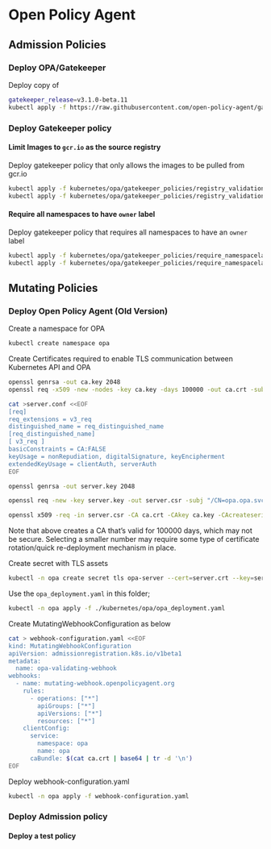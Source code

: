 # Open Policy Agent 

## Admission Policies

### Deploy OPA/Gatekeeper

Deploy copy of 

```sh
gatekeeper_release=v3.1.0-beta.11
kubectl apply -f https://raw.githubusercontent.com/open-policy-agent/gatekeeper/${gatekeeper_release}/deploy/gatekeeper.yaml
```

### Deploy Gatekeeper policy

#### Limit Images to `gcr.io` as the source registry

Deploy gatekeeper policy that only allows the images to be pulled from gcr.io

```sh
kubectl apply -f kubernetes/opa/gatekeeper_policies/registry_validation_template.yaml
kubectl apply -f kubernetes/opa/gatekeeper_policies/registry_validation_constrain.yaml
```

#### Require all namespaces to have `owner` label

Deploy gatekeeper policy that requires all namespaces to have an `owner` label

```sh
kubectl apply -f kubernetes/opa/gatekeeper_policies/require_namespacelabel_template.yaml
kubectl apply -f kubernetes/opa/gatekeeper_policies/require_namespacelabel_constrain.yaml
```

## Mutating Policies

### Deploy Open Policy Agent (Old Version)

Create a namespace for OPA

```sh
kubectl create namespace opa
```

Create Certificates required to enable TLS communication between Kubernetes API and OPA

```sh
openssl genrsa -out ca.key 2048
openssl req -x509 -new -nodes -key ca.key -days 100000 -out ca.crt -subj "/CN=admission_ca"

cat >server.conf <<EOF
[req]
req_extensions = v3_req
distinguished_name = req_distinguished_name
[req_distinguished_name]
[ v3_req ]
basicConstraints = CA:FALSE
keyUsage = nonRepudiation, digitalSignature, keyEncipherment
extendedKeyUsage = clientAuth, serverAuth
EOF

openssl genrsa -out server.key 2048

openssl req -new -key server.key -out server.csr -subj "/CN=opa.opa.svc" -config server.conf

openssl x509 -req -in server.csr -CA ca.crt -CAkey ca.key -CAcreateserial -out server.crt -days 100000 -extensions v3_req -extfile server.conf
```

Note that above creates a CA that’s valid for 100000 days, which may not be secure. Selecting a smaller number may require some type of certificate rotation/quick re-deployment mechanism in place.

Create secret with TLS assets

```sh
kubectl -n opa create secret tls opa-server --cert=server.crt --key=server.key
```

Use the `opa_deployment.yaml` in this folder;
```sh
kubectl -n opa apply -f ./kubernetes/opa/opa_deployment.yaml
```

Create MutatingWebhookConfiguration as below

```sh
cat > webhook-configuration.yaml <<EOF
kind: MutatingWebhookConfiguration
apiVersion: admissionregistration.k8s.io/v1beta1
metadata:
  name: opa-validating-webhook
webhooks:
  - name: mutating-webhook.openpolicyagent.org
    rules:
      - operations: ["*"]
        apiGroups: ["*"]
        apiVersions: ["*"]
        resources: ["*"]
    clientConfig:
      service:
        namespace: opa
        name: opa
      caBundle: $(cat ca.crt | base64 | tr -d '\n')
EOF
```

Deploy webhook-configuration.yaml
```sh
kubectl -n opa apply -f webhook-configuration.yaml
```

### Deploy Admission policy

#### Deploy a test policy


